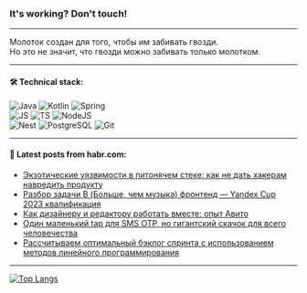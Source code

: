 ### It's working? Don't touch!

---
Молоток создан для того, чтобы им забивать гвозди. <br>
Но это не значит, что гвозди можно забивать только молотком.

---

#### 🛠️ Technical stack:

![Java](https://img.shields.io/badge/Java-informational?logo=Oracle&style=flat&logoColor=white&color=FF4500)
![Kotlin](https://img.shields.io/badge/Kotlin-informational?logo=Kotlin&style=flat&logoColor=white&color=774D97)
![Spring](https://img.shields.io/badge/SpringBoot-informational?logo=SpringBoot&style=flat&logoColor=white&color=6DB33F) <br>
![JS](https://img.shields.io/badge/JS-informational?logo=javaScript&style=flat&logoColor=black&color=F7Df1E)
![TS](https://img.shields.io/badge/TypeScript-informational?logo=typeScript&style=flat&logoColor=black&color=0667A8)
![NodeJS](https://img.shields.io/badge/NodeJS-informational?logo=node.js&style=flat&logoColor=white&color=70A760) <br>
![Nest](https://img.shields.io/badge/NestJS-informational?logo=NestJS&style=flat&logoColor=white&color=E0234E)
![PostgreSQL](https://img.shields.io/badge/PostgreSQL-informational?logo=PostgreSQL&style=flat&logoColor=white&color=DAA520)
![Git](https://img.shields.io/badge/Git-informational?logo=git&style=flat&logoColor=white&color=778899)

___

#### 💬 Latest posts from habr.com:

<!-- BLOG-POST-LIST:START -->
- [Экзотические уязвимости в питонячем стеке: как не дать хакерам навредить продукту](https://habr.com/ru/companies/oleg-bunin/articles/773106/?utm_source=habrahabr&utm_medium=rss&utm_campaign=773106)
- [Разбор задачи B &lpar;Больше, чем музыка&rpar; фронтенд — Yandex Cup 2023 квалификация](https://habr.com/ru/articles/773092/?utm_source=habrahabr&utm_medium=rss&utm_campaign=773092)
- [Как дизайнеру и редактору работать вместе: опыт Авито](https://habr.com/ru/companies/avito/articles/773056/?utm_source=habrahabr&utm_medium=rss&utm_campaign=773056)
- [Один маленький tap для SMS OTP, но гигантский скачок для всего человечества](https://habr.com/ru/companies/mvideo/articles/773084/?utm_source=habrahabr&utm_medium=rss&utm_campaign=773084)
- [Рассчитываем оптимальный бэклог спринта с использованием методов линейного программирования](https://habr.com/ru/companies/alfa/articles/772754/?utm_source=habrahabr&utm_medium=rss&utm_campaign=772754)
<!-- BLOG-POST-LIST:END -->

---
[![Top Langs](https://github-readme-stats-git-master-advtsetting-gmailcom.vercel.app/api/top-langs/?username=zloylis&langs_count=10&hide_title=false&title_color=e6edf3&size_weight=0.5&count_weight=0.5&layout=compact&hide_border=true&theme=dracula)](https://github.com/zloylis)

<!-- ![GitHub stats](https://github-readme-stats-git-master-advtsetting-gmailcom.vercel.app/api?username=zloylis&show_icons=true&hide_border=true&theme=dracula&hide_title=true&include_all_commits=true&count_private=true&hide=contribs&hide_rank=true) -->
